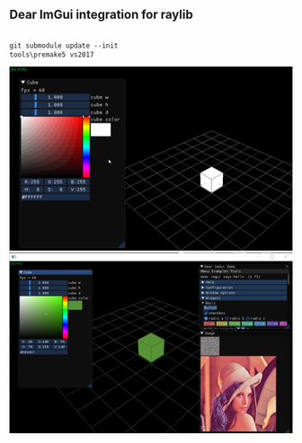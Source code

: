 ## Dear ImGui integration for raylib

```

git submodule update --init
tools\premake5 vs2017

```

![image](demo.gif)
![image](ss.png)